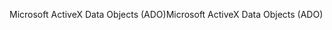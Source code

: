 <span data-ttu-id="d1b78-101">Microsoft ActiveX Data Objects (ADO)</span><span class="sxs-lookup"><span data-stu-id="d1b78-101">Microsoft ActiveX Data Objects (ADO)</span></span>